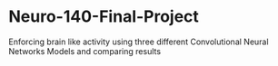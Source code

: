 # Neuro-140-Final-Project
Enforcing brain like activity using three different Convolutional Neural Networks Models and comparing results
